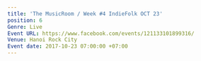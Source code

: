 ```yaml
---
title: 'The MusicRoom / Week #4 IndieFolk OCT 23'
position: 6
Genre: Live
Event URL: https://www.facebook.com/events/121133101899316/
Venue: Hanoi Rock City
Event date: 2017-10-23 07:00:00 +07:00
---
```


